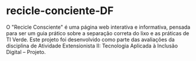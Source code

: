 # recicle-conciente-DF
O "Recicle Consciente" é uma página web interativa e informativa, pensada para ser um guia prático sobre a separação correta do lixo e as práticas de TI Verde. Este projeto foi desenvolvido como parte das avaliações da disciplina de Atividade Extensionista II: Tecnologia Aplicada à Inclusão Digital – Projeto.
